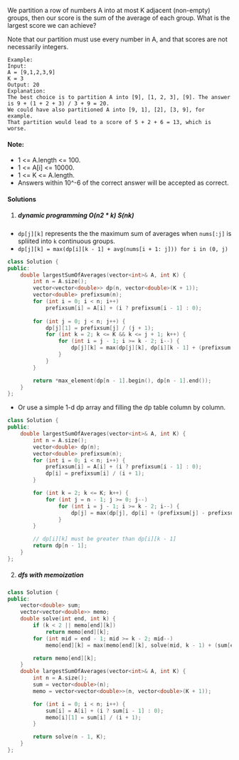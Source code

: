 We partition a row of numbers A into at most K adjacent (non-empty) groups, then our score is the sum of the average of each group. What is the largest score we can achieve?

Note that our partition must use every number in A, and that scores are not necessarily integers.

```
Example:
Input: 
A = [9,1,2,3,9]
K = 3
Output: 20
Explanation: 
The best choice is to partition A into [9], [1, 2, 3], [9]. The answer is 9 + (1 + 2 + 3) / 3 + 9 = 20.
We could have also partitioned A into [9, 1], [2], [3, 9], for example.
That partition would lead to a score of 5 + 2 + 6 = 13, which is worse.
```

 

#### Note:

-    1 <= A.length <= 100.
-    1 <= A[i] <= 10000.
-    1 <= K <= A.length.
-    Answers within 10^-6 of the correct answer will be accepted as correct.


#### Solutions

1. ##### dynamic programming O(n2 * k)  S(nk)

- `dp[j][k]` represents the the maximum sum of averages when `nums[:j]` is spliited into `k` continuous groups.
- `dp[j][k] = max(dp[i][k - 1] + avg(nums[i + 1: j])) for i in (0, j)`


```c++
class Solution {
public:
    double largestSumOfAverages(vector<int>& A, int K) {
        int n = A.size();
        vector<vector<double>> dp(n, vector<double>(K + 1));
        vector<double> prefixsum(n);
        for (int i = 0; i < n; i++)
            prefixsum[i] = A[i] + (i ? prefixsum[i - 1] : 0);
    
        for (int j = 0; j < n; j++) {
            dp[j][1] = prefixsum[j] / (j + 1);
            for (int k = 2; k <= K && k <= j + 1; k++) {
                for (int i = j - 1; i >= k - 2; i--) {
                    dp[j][k] = max(dp[j][k], dp[i][k - 1] + (prefixsum[j] - prefixsum[i]) / (j - i));
                }
            }
        }

        return *max_element(dp[n - 1].begin(), dp[n - 1].end());
    }
};
```


- Or use a simple 1-d dp array and filling the dp table column by column.

```c++
class Solution {
public:
    double largestSumOfAverages(vector<int>& A, int K) {
        int n = A.size();
        vector<double> dp(n);
        vector<double> prefixsum(n);
        for (int i = 0; i < n; i++) {
            prefixsum[i] = A[i] + (i ? prefixsum[i - 1] : 0);
            dp[i] = prefixsum[i] / (i + 1);
        }

        for (int k = 2; k <= K; k++) {
            for (int j = n - 1; j >= 0; j--)
                for (int i = j - 1; i >= k - 2; i--) {
                    dp[j] = max(dp[j], dp[i] + (prefixsum[j] - prefixsum[i]) / (j - i));
                }
        }

        // dp[i][k] must be greater than dp[i][k - 1]
        return dp[n - 1];
    }
};
```

2. ##### dfs with memoization

```c++
class Solution {
public:
    vector<double> sum;
    vector<vector<double>> memo;
    double solve(int end, int k) {
        if (k < 2 || memo[end][k])
            return memo[end][k];
        for (int mid = end - 1; mid >= k - 2; mid--)
            memo[end][k] = max(memo[end][k], solve(mid, k - 1) + (sum[end] - sum[mid]) / (end - mid));

        return memo[end][k];
    }
    double largestSumOfAverages(vector<int>& A, int K) {
        int n = A.size();
        sum = vector<double>(n);
        memo = vector<vector<double>>(n, vector<double>(K + 1));

        for (int i = 0; i < n; i++) {
            sum[i] = A[i] + (i ? sum[i - 1] : 0);
            memo[i][1] = sum[i] / (i + 1);
        }

        return solve(n - 1, K);
    }
};
```